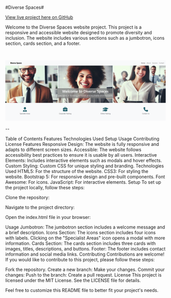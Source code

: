 #Diverse Spaces#

[View live project here on GitHub](https://csmatthew.github.io/diverse-spaces/)

Welcome to the Diverse Spaces website project. This project is a responsive and accessible website designed to promote diversity and inclusion. The website includes various sections such as a jumbotron, icons section, cards section, and a footer.

<br>

![screenshot of landing page](/assets/documentation/images/readme%20banner.png)

--

Table of Contents
Features
Technologies Used
Setup
Usage
Contributing
License
Features
Responsive Design: The website is fully responsive and adapts to different screen sizes.
Accessible: The website follows accessibility best practices to ensure it is usable by all users.
Interactive Elements: Includes interactive elements such as modals and hover effects.
Custom Styling: Custom CSS for unique styling and branding.
Technologies Used
HTML5: For the structure of the website.
CSS3: For styling the website.
Bootstrap 5: For responsive design and pre-built components.
Font Awesome: For icons.
JavaScript: For interactive elements.
Setup
To set up the project locally, follow these steps:

Clone the repository:

Navigate to the project directory:

Open the index.html file in your browser:

Usage
Jumbotron: The jumbotron section includes a welcome message and a brief description.
Icons Section: The icons section includes four icons with labels. Clicking on the "Specialist Areas" icon opens a modal with more information.
Cards Section: The cards section includes three cards with images, titles, descriptions, and buttons.
Footer: The footer includes contact information and social media links.
Contributing
Contributions are welcome! If you would like to contribute to this project, please follow these steps:

Fork the repository.
Create a new branch:
Make your changes.
Commit your changes:
Push to the branch:
Create a pull request.
License
This project is licensed under the MIT License. See the LICENSE file for details.

Feel free to customize this README file to better fit your project's needs.